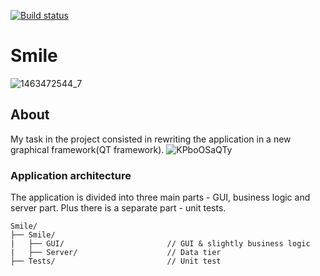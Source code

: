 [![Build status](https://ci.appveyor.com/api/projects/status/c6oyyokjn0ffn8n5/branch/master?svg=true)](https://ci.appveyor.com/project/DenisReznikov/smile/branch/master)
# Smile
![1463472544_7](https://user-images.githubusercontent.com/52967686/62469134-53cb6600-b7a0-11e9-832f-6645c97f96ad.gif)
## About
My task in the project consisted in rewriting the application in a new graphical framework(QT framework).
![KPboOSaQTy](https://user-images.githubusercontent.com/52967686/62468838-b112e780-b79f-11e9-9fac-bc363f8b70c0.gif)
### Application architecture
The application is divided into three main parts - GUI, business logic and server part. Plus there is a separate part - unit tests.
```
Smile/
├── Smile/
|   ├── GUI/                       // GUI & slightly business logic
|   ├── Server/                    // Data tier
├── Tests/                         // Unit test
```
